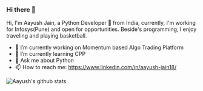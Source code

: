 ### Hi there 👋

Hi, I'm Aayush Jain, a Python Developer 🚀 from India, currently, I'm working for Infosys(Pune) and open for opportunities. Beside's programming, I enjoy traveling and playing basketball.

- 🔭 I’m currently working on Momentum based Algo Trading Platform 
- 🌱 I’m currently learning CPP
- 💬 Ask me about Python
- 📫 How to reach me: https://www.linkedin.com/in/aayush-jain18/

![Aayush's github stats](https://github-readme-stats.vercel.app/api?username=aayush-jain18&show_icons=true&hide_border=true)
